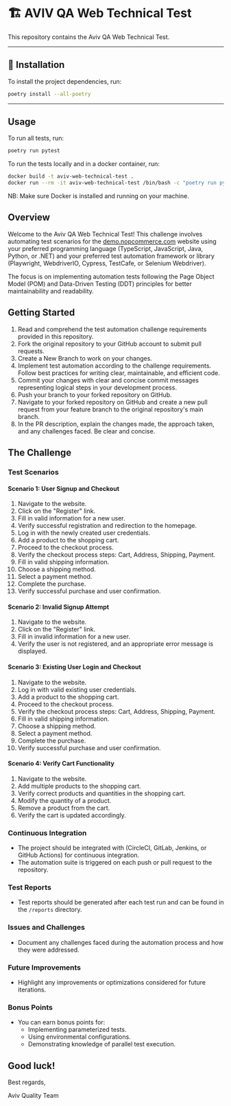 # 🏗️ AVIV QA Web Technical Test

This repository contains the Aviv QA Web Technical Test.

--- 

## 🔧 Installation

To install the project dependencies, run:

```bash
poetry install --all-poetry
```

---

## Usage

To run all tests, run:

```bash
poetry run pytest
```

To run the tests locally and in a docker container, run:

```bash
docker build -t aviv-web-technical-test .
docker run --rm -it aviv-web-technical-test /bin/bash -c "poetry run pytest"
```

NB: Make sure Docker is installed and running on your machine.

## Overview

Welcome to the Aviv QA Web Technical Test! This challenge involves automating test scenarios for the [demo.nopcommerce.com](https://demo.nopcommerce.com/) website using your preferred programming language (TypeScript, JavaScript, Java, Python, or .NET) and your preferred test automation framework or library (Playwright, WebdriverIO, Cypress, TestCafe, or Selenium Webdriver). 

The focus is on implementing automation tests following the Page Object Model (POM) and Data-Driven Testing (DDT) principles for better maintainability and readability.

## Getting Started

1. Read and comprehend the test automation challenge requirements provided in this repository.
2. Fork the original repository to your GitHub account to submit pull requests.
3. Create a New Branch to work on your changes.
4. Implement test automation according to the challenge requirements. Follow best practices for writing clear, maintainable, and efficient code.
5. Commit your changes with clear and concise commit messages representing logical steps in your development process.
6. Push your branch to your forked repository on GitHub.
7. Navigate to your forked repository on GitHub and create a new pull request from your feature branch to the original repository's main branch.
8. In the PR description, explain the changes made, the approach taken, and any challenges faced. Be clear and concise.

## The Challenge

### Test Scenarios

#### Scenario 1: User Signup and Checkout

1. Navigate to the website.
2. Click on the "Register" link.
3. Fill in valid information for a new user.
4. Verify successful registration and redirection to the homepage.
5. Log in with the newly created user credentials.
6. Add a product to the shopping cart.
7. Proceed to the checkout process.
8. Verify the checkout process steps: Cart, Address, Shipping, Payment.
9. Fill in valid shipping information.
10. Choose a shipping method.
11. Select a payment method.
12. Complete the purchase.
13. Verify successful purchase and user confirmation.

#### Scenario 2: Invalid Signup Attempt

1. Navigate to the website.
2. Click on the "Register" link.
3. Fill in invalid information for a new user.
4. Verify the user is not registered, and an appropriate error message is displayed.

#### Scenario 3: Existing User Login and Checkout

1. Navigate to the website.
2. Log in with valid existing user credentials.
3. Add a product to the shopping cart.
4. Proceed to the checkout process.
5. Verify the checkout process steps: Cart, Address, Shipping, Payment.
6. Fill in valid shipping information.
7. Choose a shipping method.
8. Select a payment method.
9. Complete the purchase.
10. Verify successful purchase and user confirmation.

#### Scenario 4: Verify Cart Functionality

1. Navigate to the website.
2. Add multiple products to the shopping cart.
3. Verify correct products and quantities in the shopping cart.
4. Modify the quantity of a product.
5. Remove a product from the cart.
6. Verify the cart is updated accordingly.

### Continuous Integration

- The project should be integrated with (CircleCI, GitLab, Jenkins, or GitHub Actions) for continuous integration.
- The automation suite is triggered on each push or pull request to the repository.

### Test Reports

- Test reports should be generated after each test run and can be found in the `/reports` directory.

### Issues and Challenges

- Document any challenges faced during the automation process and how they were addressed.

### Future Improvements

- Highlight any improvements or optimizations considered for future iterations.

### Bonus Points

- You can earn bonus points for:
  - Implementing parameterized tests.
  - Using environmental configurations.
  - Demonstrating knowledge of parallel test execution.

## Good luck!

Best regards, 

Aviv Quality Team
